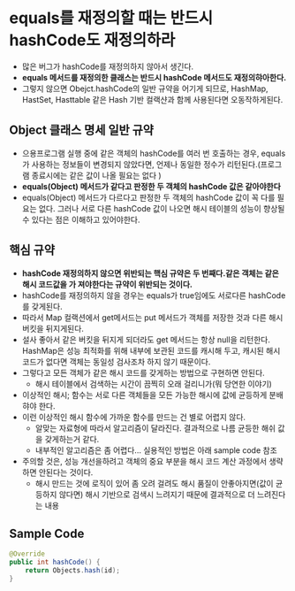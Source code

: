 # equals를 재정의할 때는 반드시 hashCode도 재정의하라

* 많은 버그가 hashCode를 재정의하지 않아서 생긴다.
* **equals 메서드를 재정의한 클래스는 반드시 hashCode 메서드도 재정의햐아한다.**
* 그렇지 않으면 Obejct.hashCode의 일반 규약을 어기게 되므로, HashMap, HastSet, Hasttable 같은 Hash 기반 컬랙샨과 함께 사용된다면 오동작하게된다.

## Object 클래스 명세 일반 규약
* 으용프로그램 실행 중에 같은 객체의 hashCode를 여러 번 호출하는 경우, equals가 사용하는 정보들이 변경되지 않았다면, 언제나 동일한 정수가 리턴된다.(프로그램 종료시에는 같은 값이 나올 필요는 없다 )
* **equals(Object) 메서드가 같다고 판정한 두 객체의 hashCode 값은 같아야한다**
* equals(Object) 메서드가 다르다고 판정한 두 객체의 hashCode 값이 꼭 다를 필요는 없다. 그러나 서로 다른 hashCode 값이 나오면 해시 테이블의 성능이 향상될 수 있다는 점은 이해하고 있어야한다.

## 핵심 규약
* **hashCode 재정의하지 않으면 위반되는 핵심 규약은 두 번째다.같은 객체는 같은 해시 코드값을 가 져야한다는 규약이 위반되는 것이다.**
* hashCode를 재정의하지 않을 경우는 equals가 true임에도  서로다른 hashCode를 갖게된다.
* 따라서 Map 컬랙션에서 get메서드는 put 메서드가 객체를 저장한 것과 다른 해시버킷을 뒤지게된다.
* 설사 좋아서 같은 버킷을 뒤지게 되더라도 get 메서드는 항상 null을 리턴한다. HashMap은 성능 최적화를 위해 내부에 보관된 코드를 캐시해 두고, 캐시된 해시 코드가 없다면 객체는 동일성 검사조차 하지 않기 때문이다.
* 그렇다고 모든 객체가 같은 해시 코드를 갖게하는 방법으로 구현하면 안된다.
    * 해시 테이블에서 검색하는 시간이 끔찍히 오래 걸리니가(뭐 당연한 이야기)
* 이상적인 해시; 함수는 서로 다른 객체들을 모든 가능한 해시에 값에 균등하게 분배햐야 한다.
* 이런 이상적인 해시 함수에 가까운 함수를 만드는 건 별로 어렵지 않다.
    * 알맞는 자료형에 따라서 알고리즘이 달라진다. 결과적으로 나름 균등한 해쉬 값을 갖게하는거 같다.
    * 내부적인 알고리즘은 좀 어렵다... 실용적인 방법은 아래 sample code 참조
* 주의할 것은, 성능 개선을하려고 객체의 중요 부분을 해시 코드 계산 과정에서 생략하면 안된다는 것이다.
    * 해시 만드는 것에 로직이 있어 좀 오려 걸려도 해시 품질이 안좋아지면(값이 균등하지 않다면) 해시 기반으로 검색시 느려지기 때문에 결과적으로 더 느려진다는 내용


## Sample Code
```java
@Override
public int hashCode() {
    return Objects.hash(id);
}
```